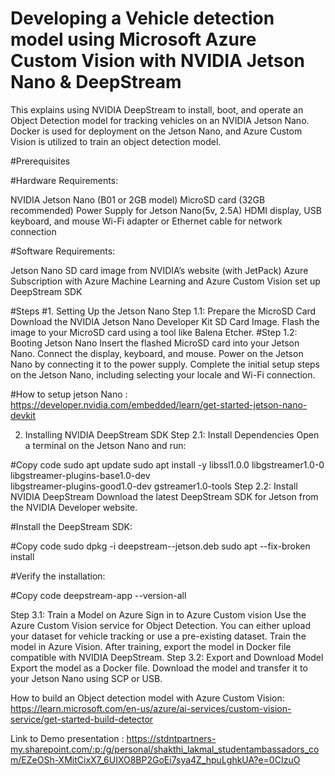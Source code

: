 # Developing a Vehicle detection model using Microsoft Azure Custom Vision with NVIDIA Jetson Nano & DeepStream

This explains using NVIDIA DeepStream to install, boot, and operate an Object Detection model for tracking vehicles on an NVIDIA Jetson Nano. Docker is used for deployment on the Jetson Nano, and Azure Custom Vision is utilized to train an object detection model.

#Prerequisites

#Hardware Requirements:

NVIDIA Jetson Nano (B01 or 2GB model)
MicroSD card (32GB recommended)
Power Supply for Jetson Nano(5v, 2.5A)
HDMI display, USB keyboard, and mouse
Wi-Fi adapter or Ethernet cable for network connection

#Software Requirements:

Jetson Nano SD card image from NVIDIA’s website (with JetPack)
Azure Subscription with Azure Machine Learning and Azure Custom Vision set up
DeepStream SDK

#Steps
#1. Setting Up the Jetson Nano
Step 1.1: Prepare the MicroSD Card
Download the NVIDIA Jetson Nano Developer Kit SD Card Image.
Flash the image to your MicroSD card using a tool like Balena Etcher.
#Step 1.2: Booting Jetson Nano
Insert the flashed MicroSD card into your Jetson Nano.
Connect the display, keyboard, and mouse.
Power on the Jetson Nano by connecting it to the power supply.
Complete the initial setup steps on the Jetson Nano, including selecting your locale and Wi-Fi connection.

#How to setup jetson Nano : https://developer.nvidia.com/embedded/learn/get-started-jetson-nano-devkit


2. Installing NVIDIA DeepStream SDK
Step 2.1: Install Dependencies
Open a terminal on the Jetson Nano and run:


#Copy code
sudo apt update
sudo apt install -y libssl1.0.0 libgstreamer1.0-0 libgstreamer-plugins-base1.0-dev \
                    libgstreamer-plugins-good1.0-dev gstreamer1.0-tools
Step 2.2: Install NVIDIA DeepStream
Download the latest DeepStream SDK for Jetson from the NVIDIA Developer website.

#Install the DeepStream SDK:

#Copy code
sudo dpkg -i deepstream-<version>-jetson.deb
sudo apt --fix-broken install


#Verify the installation:

#Copy code
deepstream-app --version-all

Step 3.1: Train a Model on Azure
Sign in to Azure Custom vision
Use the Azure Custom Vision service for Object Detection. You can either upload your dataset for vehicle tracking or use a pre-existing dataset.
Train the model in Azure Vision. After training, export the model in Docker file compatible with NVIDIA DeepStream.
Step 3.2: Export and Download Model
Export the model as a Docker file.
Download the model and transfer it to your Jetson Nano using SCP or USB.

How to build an Object detection model with Azure Custom Vision: https://learn.microsoft.com/en-us/azure/ai-services/custom-vision-service/get-started-build-detector


Link to Demo presentation : https://stdntpartners-my.sharepoint.com/:p:/g/personal/shakthi_lakmal_studentambassadors_com/EZeOSh-XMitCixX7_6UIXO8BP2GoEi7sya4Z_hpuLghkUA?e=0CIzuO








